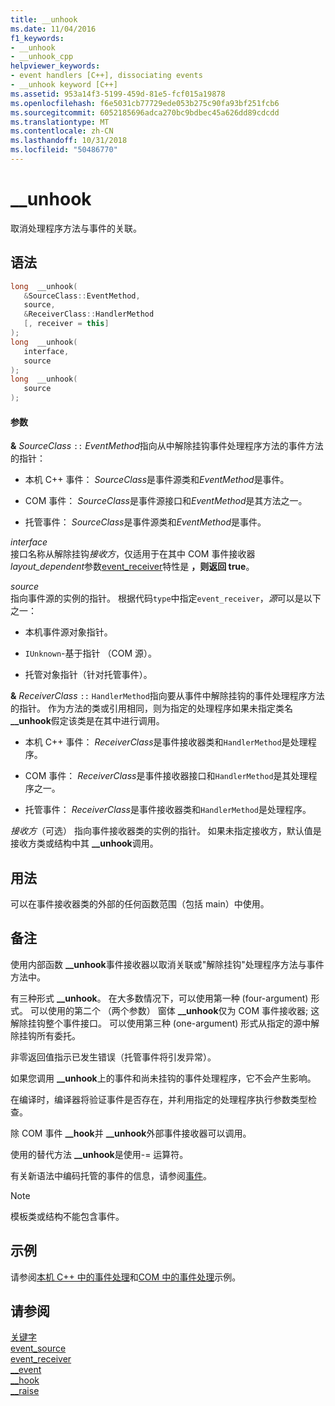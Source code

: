 ```yaml
---
title: __unhook
ms.date: 11/04/2016
f1_keywords:
- __unhook
- __unhook_cpp
helpviewer_keywords:
- event handlers [C++], dissociating events
- __unhook keyword [C++]
ms.assetid: 953a14f3-5199-459d-81e5-fcf015a19878
ms.openlocfilehash: f6e5031cb77729ede053b275c90fa93bf251fcb6
ms.sourcegitcommit: 6052185696adca270bc9bdbec45a626dd89cdcdd
ms.translationtype: MT
ms.contentlocale: zh-CN
ms.lasthandoff: 10/31/2018
ms.locfileid: "50486770"
---
```

# <a name="unhook"></a>__unhook

取消处理程序方法与事件的关联。

## <a name="syntax"></a>语法

```cpp
long  __unhook(
   &SourceClass::EventMethod,
   source,
   &ReceiverClass::HandlerMethod
   [, receiver = this]
);
long  __unhook(
   interface,
   source
);
long  __unhook(
   source
);
```

#### <a name="parameters"></a>参数

**&** *SourceClass* `::` *EventMethod*指向从中解除挂钩事件处理程序方法的事件方法的指针：

- 本机 C++ 事件： *SourceClass*是事件源类和*EventMethod*是事件。

- COM 事件： *SourceClass*是事件源接口和*EventMethod*是其方法之一。

- 托管事件： *SourceClass*是事件源类和*EventMethod*是事件。

*interface*<br/>
接口名称从解除挂钩*接收方*，仅适用于在其中 COM 事件接收器*layout_dependent*参数[event_receiver](../windows/event-receiver.md)特性是 **，则返回 true**。

*source*<br/>
指向事件源的实例的指针。 根据代码`type`中指定`event_receiver`，*源*可以是以下之一：

- 本机事件源对象指针。

- `IUnknown`-基于指针 （COM 源）。

- 托管对象指针（针对托管事件）。

**&** *ReceiverClass* `::` `HandlerMethod`指向要从事件中解除挂钩的事件处理程序方法的指针。 作为方法的类或引用相同，则为指定的处理程序如果未指定类名 **__unhook**假定该类是在其中进行调用。

- 本机 C++ 事件： *ReceiverClass*是事件接收器类和`HandlerMethod`是处理程序。

- COM 事件： *ReceiverClass*是事件接收器接口和`HandlerMethod`是其处理程序之一。

- 托管事件： *ReceiverClass*是事件接收器类和`HandlerMethod`是处理程序。

*接收方*（可选） 指向事件接收器类的实例的指针。 如果未指定接收方，默认值是接收方类或结构中其 **__unhook**调用。

## <a name="usage"></a>用法

可以在事件接收器类的外部的任何函数范围（包括 main）中使用。

## <a name="remarks"></a>备注

使用内部函数 **__unhook**事件接收器以取消关联或"解除挂钩"处理程序方法与事件方法中。

有三种形式 **__unhook**。 在大多数情况下，可以使用第一种 (four-argument) 形式。 可以使用的第二个 （两个参数） 窗体 **__unhook**仅为 COM 事件接收器; 这解除挂钩整个事件接口。 可以使用第三种 (one-argument) 形式从指定的源中解除挂钩所有委托。

非零返回值指示已发生错误（托管事件将引发异常）。

如果您调用 **__unhook**上的事件和尚未挂钩的事件处理程序，它不会产生影响。

在编译时，编译器将验证事件是否存在，并利用指定的处理程序执行参数类型检查。

除 COM 事件 **__hook**并 **__unhook**外部事件接收器可以调用。

使用的替代方法 **__unhook**是使用-= 运算符。

有关新语法中编码托管的事件的信息，请参阅[事件](../windows/event-cpp-component-extensions.md)。

> [!NOTE]
>  模板类或结构不能包含事件。

## <a name="example"></a>示例

请参阅[本机 C++ 中的事件处理](../cpp/event-handling-in-native-cpp.md)和[COM 中的事件处理](../cpp/event-handling-in-com.md)示例。

## <a name="see-also"></a>请参阅

[关键字](../cpp/keywords-cpp.md)<br/>
[event_source](../windows/event-source.md)<br/>
[event_receiver](../windows/event-receiver.md)<br/>
[__event](../cpp/event.md)<br/>
[__hook](../cpp/hook.md)<br/>
[__raise](../cpp/raise.md)